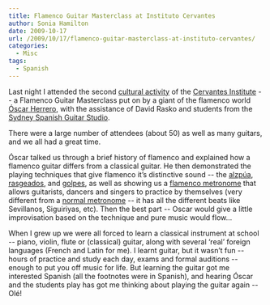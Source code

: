 ```yaml
---
title: Flamenco Guitar Masterclass at Instituto Cervantes
author: Sonia Hamilton
date: 2009-10-17
url: /2009/10/17/flamenco-guitar-masterclass-at-instituto-cervantes/
categories:
  - Misc
tags:
  - Spanish
---
```

Last night I attended the second [cultural activity][1] of the [Cervantes Institute][2] -- a Flamenco Guitar Masterclass put on by a giant of the flamenco world [Óscar Herrero][3], with the assistance of David Rasko and students from the [Sydney Spanish Guitar Studio][4].

<!--more-->

There were a large number of attendees (about 50) as well as many guitars, and we all had a great time.

Óscar talked us through a brief history of flamenco and explained how a flamenco guitar differs from a classical guitar. He then demonstrated the playing techniques that give flamenco it&#8217;s distinctive sound -- the [alzpúa][5], [rasgeados][6], and [golpes][7], as well as showing us a [flamenco metronome][8] that allows guitarists, dancers and singers to practice by themselves (very different from a [normal metronome][9] -- it has all the different beats like Sevillanos, Siguiriyas, etc). Then the best part -- Oscar would give a little improvisation based on the technique and pure music would flow&#8230;

When I grew up we were all forced to learn a classical instrument at school -- piano, violin, flute or (classical) guitar, along with several &#8216;real&#8217; foreign languages (French and Latin for me). I learnt guitar, but it wasn&#8217;t fun -- hours of practice and study each day, exams and formal auditions -- enough to put you off music for life. But learning the guitar got me interested Spanish (all the footnotes were in Spanish), and hearing Óscar and the students play has got me thinking about playing the guitar again -- Olé!

 [1]: http://sidney.cervantes.es/en/culture_spanish/culture_spanish.htm
 [2]: http://sidney.cervantes.es/en/default.shtm
 [3]: http://www.oscarherrero.com/
 [4]: http://www.sydneyguitars.com.au/
 [5]: http://es.wikipedia.org/wiki/Alzap%C3%BAa
 [6]: http://en.wikipedia.org/wiki/Rasgueado
 [7]: http://en.wikipedia.org/wiki/Golpe_(guitar_technique)
 [8]: http://www.esflamenco.com/product/en33669381.html
 [9]: http://en.wikipedia.org/wiki/Metronome

